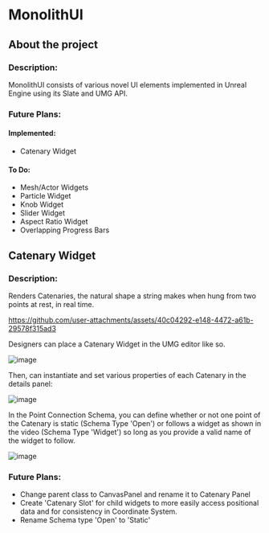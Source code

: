 # MonolithUI
## About the project
### Description: 
MonolithUI consists of various novel UI elements implemented in Unreal Engine using its Slate and UMG API.

### Future Plans:
#### Implemented:
* Catenary Widget
#### To Do:
* Mesh/Actor Widgets
* Particle Widget
* Knob Widget
* Slider Widget
* Aspect Ratio Widget
* Overlapping Progress Bars 

## Catenary Widget
### Description:
Renders Catenaries, the natural shape a string makes when hung from two points at rest, in real time. 

https://github.com/user-attachments/assets/40c04292-e148-4472-a61b-29578f315ad3

Designers can place a Catenary Widget in the UMG editor like so.

![image](https://github.com/user-attachments/assets/a9d96404-58ed-4810-822e-b6b5c539d8eb)

Then, can instantiate and set various properties of each Catenary in the details panel:

![image](https://github.com/user-attachments/assets/df332408-d106-4284-ab51-5ca3b46ff44e)

In the Point Connection Schema, you can define whether or not one point of the Catenary is static (Schema Type 'Open') or follows a widget as shown in the video (Schema Type 'Widget') so long as you provide a valid name of the widget to follow.

![image](https://github.com/user-attachments/assets/6a155088-2529-458e-9de2-89e7c8eaee4c)


### Future Plans:
* Change parent class to CanvasPanel and rename it to Catenary Panel
* Create 'Catenary Slot' for child widgets to more easily access positional data and for consistency in Coordinate System.
* Rename Schema type 'Open' to 'Static'
